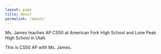 ```yaml
---
layout: page
title: About
permalink: /about/
---
```


Ms. James teaches AP CS50 at American Fork High School and Lone Peak High School in Utah.

This is CS50 AP with Ms. James.
